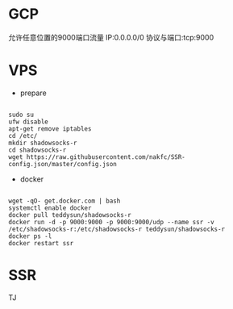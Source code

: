 # GCP
允许任意位置的9000端口流量
IP:0.0.0.0/0
协议与端口:tcp:9000

# VPS
- prepare
<pre><code>
sudo su
ufw disable
apt-get remove iptables
cd /etc/
mkdir shadowsocks-r
cd shadowsocks-r
wget https://raw.githubusercontent.com/nakfc/SSR-config.json/master/config.json
</pre></code>
- docker
<pre><code>
wget -qO- get.docker.com | bash 
systemctl enable docker
docker pull teddysun/shadowsocks-r
docker run -d -p 9000:9000 -p 9000:9000/udp --name ssr -v /etc/shadowsocks-r:/etc/shadowsocks-r teddysun/shadowsocks-r
docker ps -l
docker restart ssr
</pre></code>

# SSR
TJ
